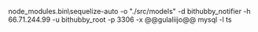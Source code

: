 node_modules\.bin\sequelize-auto -o "./src/models" -d bithubby_notifier -h 66.71.244.99 -u bithubby_root -p 3306 -x @@gulaliijo@@ mysql -l ts
